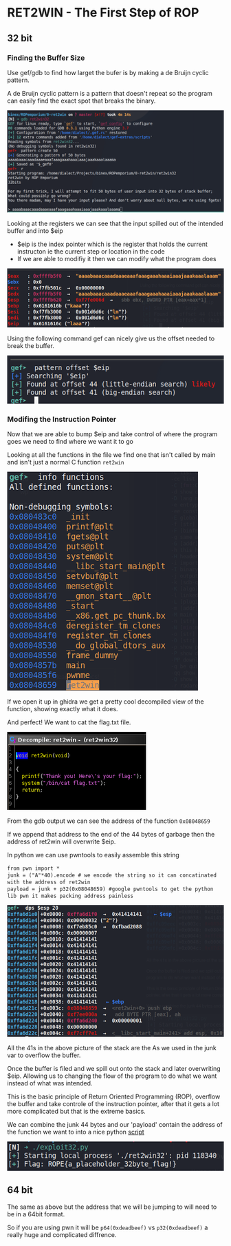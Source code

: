 # RET2WIN - The First Step of ROP

## 32 bit

### Finding the Buffer Size

Use gef/gdb to find how larget the bufer is by making a de Bruijn cyclic pattern.

A de Bruijn cyclic pattern is a pattern that doesn't repeat so the program can easily find the exact spot that breaks the binary.

![pattern](imgs/32bit/pattern.png)

Looking at the registers we can see that the input spilled out of the intended buffer and into $eip
- $eip is the index pointer which is the register that holds the current instructon ie the current step or location in the code
- If we are able to modifiy it then we can modify what the program does

![registers](imgs/32bit/registers.png)


Using the following command gef can nicely give us the offset needed to break the buffer.

![offset](imgs/32bit/offset.png)

### Modifing the Instruction Pointer

Now that we are able to bump $eip and take control of where the program goes we need to find where we want it to go

Looking at all the functions in the file we find one that isn't called by main and isn't just a normal C function `ret2win`

![functions](imgs/32bit/functions.png)

If we open it up in ghidra we get a pretty cool decompiled view of the function, showing exactly what it does.

And perfect! We want to cat the flag.txt file.

![decompiled](imgs/32bit/ret2winDecompiled.png)

From the gdb output we can see the address of the function `0x08048659`

If we append that address to the end of the 44 bytes of garbage then the address of ret2win will overwrite $eip.

In python we can use pwntools to easily assemble this string
```
from pwn import *
junk = ("A"*40).encode # we encode the string so it can concatinated with the address of ret2win
payload = junk + p32(0x08048659) #google pwntools to get the python lib pwn it makes packing address painless
```

![stack](imgs/32bit/stack.png)

All the 41s in the above picture of the stack are the As we used in the junk var to overflow the buffer.

Once the buffer is filed and we spill out onto the stack and later overwriting $eip.
Allowing us to changing the flow of the program to do what we want instead of what was intended.

This is the basic principle of Return Oriented Programming (ROP), overflow the buffer and take controle of the instruction pointer, after that it gets a lot more complicated but that is the extreme basics.

We can combine the junk 44 bytes and our 'payload' contain the address of the function we want to into a nice python [script](exploit32.py)

![flag](imgs/32bit/flag.png)

## 64 bit

The same as above but the address that we will be jumping to will need to be in a 64bit format.

So if you are using pwn it will be `p64(0xdeadbeef)` vs `p32(0xdeadbeef)` a really huge and complicated diffrence.



